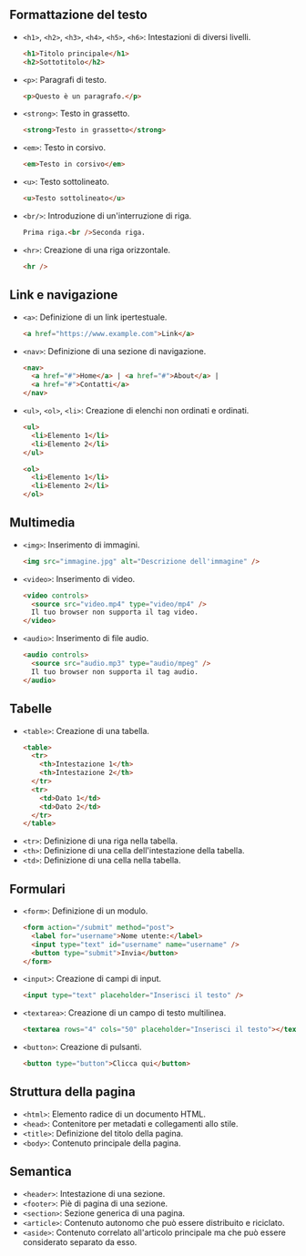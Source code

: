 ## Formattazione del testo

- `<h1>`, `<h2>`, `<h3>`, `<h4>`, `<h5>`, `<h6>`: Intestazioni di diversi livelli.
  ```html
  <h1>Titolo principale</h1>
  <h2>Sottotitolo</h2>
  ```
- `<p>`: Paragrafi di testo.
  ```html
  <p>Questo è un paragrafo.</p>
  ```
- `<strong>`: Testo in grassetto.
  ```html
  <strong>Testo in grassetto</strong>
  ```
- `<em>`: Testo in corsivo.
  ```html
  <em>Testo in corsivo</em>
  ```
- `<u>`: Testo sottolineato.
  ```html
  <u>Testo sottolineato</u>
  ```
- `<br/>`: Introduzione di un'interruzione di riga.
  ```html
  Prima riga.<br />Seconda riga.
  ```
- `<hr>`: Creazione di una riga orizzontale.
  ```html
  <hr />
  ```

## Link e navigazione

- `<a>`: Definizione di un link ipertestuale.
  ```html
  <a href="https://www.example.com">Link</a>
  ```
- `<nav>`: Definizione di una sezione di navigazione.
  ```html
  <nav>
    <a href="#">Home</a> | <a href="#">About</a> |
    <a href="#">Contatti</a>
  </nav>
  ```
- `<ul>`, `<ol>`, `<li>`: Creazione di elenchi non ordinati e ordinati.

  ```html
  <ul>
    <li>Elemento 1</li>
    <li>Elemento 2</li>
  </ul>

  <ol>
    <li>Elemento 1</li>
    <li>Elemento 2</li>
  </ol>
  ```

## Multimedia

- `<img>`: Inserimento di immagini.
  ```html
  <img src="immagine.jpg" alt="Descrizione dell'immagine" />
  ```
- `<video>`: Inserimento di video.
  ```html
  <video controls>
    <source src="video.mp4" type="video/mp4" />
    Il tuo browser non supporta il tag video.
  </video>
  ```
- `<audio>`: Inserimento di file audio.
  ```html
  <audio controls>
    <source src="audio.mp3" type="audio/mpeg" />
    Il tuo browser non supporta il tag audio.
  </audio>
  ```

## Tabelle

- `<table>`: Creazione di una tabella.
  ```html
  <table>
    <tr>
      <th>Intestazione 1</th>
      <th>Intestazione 2</th>
    </tr>
    <tr>
      <td>Dato 1</td>
      <td>Dato 2</td>
    </tr>
  </table>
  ```
- `<tr>`: Definizione di una riga nella tabella.
- `<th>`: Definizione di una cella dell'intestazione della tabella.
- `<td>`: Definizione di una cella nella tabella.

## Formulari

- `<form>`: Definizione di un modulo.
  ```html
  <form action="/submit" method="post">
    <label for="username">Nome utente:</label>
    <input type="text" id="username" name="username" />
    <button type="submit">Invia</button>
  </form>
  ```
- `<input>`: Creazione di campi di input.
  ```html
  <input type="text" placeholder="Inserisci il testo" />
  ```
- `<textarea>`: Creazione di un campo di testo multilinea.
  ```html
  <textarea rows="4" cols="50" placeholder="Inserisci il testo"></textarea>
  ```
- `<button>`: Creazione di pulsanti.
  ```html
  <button type="button">Clicca qui</button>
  ```

## Struttura della pagina

- `<html>`: Elemento radice di un documento HTML.
- `<head>`: Contenitore per metadati e collegamenti allo stile.
- `<title>`: Definizione del titolo della pagina.
- `<body>`: Contenuto principale della pagina.

## Semantica

- `<header>`: Intestazione di una sezione.
- `<footer>`: Piè di pagina di una sezione.
- `<section>`: Sezione generica di una pagina.
- `<article>`: Contenuto autonomo che può essere distribuito e riciclato.
- `<aside>`: Contenuto correlato all'articolo principale ma che può essere considerato separato da esso.
